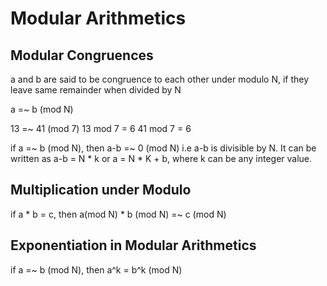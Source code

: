 # Modular Arithmetics

## Modular Congruences

a and b are said to be congruence to each other under modulo N, if they leave same remainder when divided by N

a =~ b (mod N)

13 =~ 41 (mod 7)
13 mod 7 = 6
41 mod 7 = 6

if a =~ b (mod N), then a-b =~ 0 (mod N) i.e a-b is divisible by N. It can be written as 
a-b = N * k or a = N * K + b, where k can be any integer value.

## Multiplication under Modulo

if a * b = c, then a(mod N) * b (mod N) =~ c (mod N)

## Exponentiation in Modular Arithmetics

if a =~ b (mod N), then a^k = b^k (mod N)